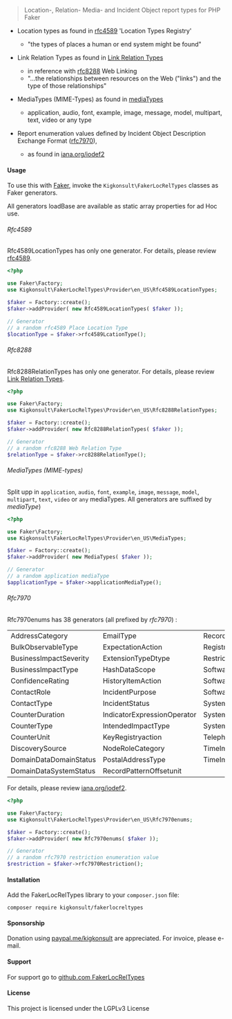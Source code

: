 
> Location-, Relation- Media- and Incident Object report types for PHP Faker
>
* Location types as found in [rfc4589] 'Location Types Registry'
  * "the types of places a human or end system might be found"

* Link Relation Types as found in [Link Relation Types]
  * in reference with [rfc8288] Web Linking
  * "...the relationships between resources on the Web ("links")
  and the type of those relationships"

* MediaTypes (MIME-Types) as found in [mediaTypes]
  * application, audio, font, example, image, message, model, multipart, text, video or any type

* Report enumeration values defined by Incident Object Description Exchange Format ([rfc7970]), 
  * as found in [iana.org/iodef2]

#### Usage

To use this with [Faker], invoke the `Kigkonsult\FakerLocRelTypes` classes as Faker generators.

All generators loadBase are available as static array properties for ad Hoc use.

###### Rfc4589


Rfc4589LocationTypes has only one generator.
For details, please review [rfc4589].
```php
<?php

use Faker\Factory;
use Kigkonsult\FakerLocRelTypes\Provider\en_US\Rfc4589LocationTypes;

$faker = Factory::create();
$faker->addProvider( new Rfc4589LocationTypes( $faker ));

// Generator
// a random rfc4589 Place Location Type
$locationType = $faker->rfc4589LcationType();

```
###### Rfc8288

Rfc8288RelationTypes has only one generator.
For details, please review [Link Relation Types].

```php
<?php

use Faker\Factory;
use Kigkonsult\FakerLocRelTypes\Provider\en_US\Rfc8288RelationTypes;

$faker = Factory::create();
$faker->addProvider( new Rfc8288RelationTypes( $faker ));

// Generator
// a random rfc8288 Web Relation Type
$relationType = $faker->rc8288RelationType();

```

###### MediaTypes (MIME-types)
Split upp in `application`, `audio`, `font`, `example`, `image`, `message`, `model`, `multipart`, `text`, `video` or `any` mediaTypes.
All generators are suffixed by _mediaType_)

```php
<?php

use Faker\Factory;
use Kigkonsult\FakerLocRelTypes\Provider\en_US\MediaTypes;

$faker = Factory::create();
$faker->addProvider( new MediaTypes( $faker ));

// Generator
// a random application mediaType
$applicationType = $faker->applicationMediaType();

```


###### Rfc7970
Rfc7970enums has 38 generators (all prefixed by _rfc7970_) :

<table>
<tr><td>AddressCategory<td>EmailType<td>RecordPatternType
<tr><td>BulkObservableType<td>ExpectationAction<td>RegistryHandleRegistry
<tr><td>BusinessImpactSeverity<td>ExtensionTypeDtype<td>Restriction
<tr><td>BusinessImpactType<td>HashDataScope<td>SoftwareReferenceSpecId
<tr><td>ConfidenceRating<td>HistoryItemAction<td>SoftwareReferenceDtype
<tr><td>ContactRole<td>IncidentPurpose<td>SoftwareReferenceSpecName
<tr><td>ContactType<td>IncidentStatus<td>SystemCategory
<tr><td>CounterDuration<td>IndicatorExpressionOperator<td>SystemImpactType
<tr><td>CounterType<td>IntendedImpactType<td>SystemOwnership
<tr><td>CounterUnit<td>KeyRegistryaction<td>Telephone-type
<tr><td>DiscoverySource<td>NodeRoleCategory<td>TimeImpactDuration
<tr><td>DomainDataDomainStatus<td>PostalAddressType<td>TimeImpactMetric
<tr><td>DomainDataSystemStatus<td>RecordPatternOffsetunit<td>
</table>

For details, please review [iana.org/iodef2].


```php
<?php

use Faker\Factory;
use Kigkonsult\FakerLocRelTypes\Provider\en_US\Rfc7970enums;

$faker = Factory::create();
$faker->addProvider( new Rfc7970enums( $faker ));

// Generator
// a random rfc7970 restriction enumeration value
$restriction = $faker->rfc7970Restriction();

```

#### Installation

Add the FakerLocRelTypes library to your `composer.json` file:

```
composer require kigkonsult/fakerlocreltypes
```

#### Sponsorship

Donation using [paypal.me/kigkonsult] are appreciated.
For invoice, please e-mail</a>.


#### Support

For support go to [github.com FakerLocRelTypes]


#### License

This project is licensed under the LGPLv3 License


[Composer]:https://getcomposer.org/
[Faker]:https://github.com/fakerphp/faker
[github.com FakerLocRelTypes]:https://github.com/iCalcreator/fakerlocreltypes/issues
[iana.org/iodef2]:https://www.iana.org/assignments/iodef2/iodef2.xhtml
[Link Relation Types]:https://www.iana.org/assignments/link-relations/link-relations.xhtml
[mediaTypes]:https://www.iana.org/assignments/media-types/media-types.xhtml
[rfc4589]:https://www.rfc-editor.org/rfc/rfc4589.txt
[rfc7970]:https://www.rfc-editor.org/rfc/rfc7970.html
[rfc8288]:https://www.rfc-editor.org/rfc/rfc8288.html
[paypal.me/kigkonsult]:https://paypal.me/kigkonsult
